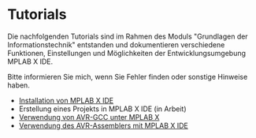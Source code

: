 # Tutorials

Die nachfolgenden Tutorials sind im Rahmen des Moduls "Grundlagen der Informationstechnik" entstanden und dokumentieren verschiedene Funktionen, Einstellungen und Möglichkeiten der Entwicklungsumgebung MPLAB X IDE.

Bitte informieren Sie mich, wenn Sie Fehler finden oder sonstige Hinweise haben.

- [Installation von MPLAB X IDE](mplab_installation/README.md)
- Erstellung eines Projekts in MPLAB X IDE (in Arbeit)
- [Verwendung von AVR-GCC unter MPLAB X](avr_gcc/avr_gcc.md)
- [Verwendung des AVR-Assemblers mit MPLAB X IDE](setup_asm/setup_asm.md)
